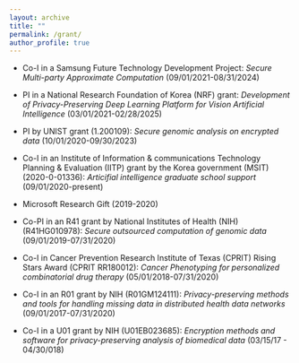 ```yaml
---
layout: archive
title: ""
permalink: /grant/
author_profile: true
---
```

 * Co-I in a Samsung Future Technology Development Project: _Secure Multi-party Approximate Computation_ (09/01/2021-08/31/2024)

 * PI in a National Research Foundation of Korea (NRF) grant: _Development of Privacy-Preserving Deep Learning Platform for Vision Artificial Intelligence_ (03/01/2021-02/28/2025)
 
 * PI by UNIST grant (1.200109): _Secure genomic analysis on encrypted data_ (10/01/2020-09/30/2023)

 * Co-I in an Institute of Information & communications Technology Planning & Evaluation (IITP) grant by the Korea government (MSIT) (2020-0-01336): _Articifial intelligence graduate school support_ (09/01/2020-present)
 
 * Microsoft Research Gift (2019-2020)
 
 * Co-PI in an R41 grant by National Institutes of Health (NIH) (R41HG010978): _Secure outsourced computation of genomic data_ (09/01/2019-07/31/2020)

 * Co-I in Cancer Prevention Research Institute of Texas (CPRIT) Rising Stars Award (CPRIT RR180012): _Cancer Phenotyping for personalized combinatorial drug therapy_ (05/01/2018-07/31/2020)

 * Co-I in an R01 grant by NIH (R01GM124111): _Privacy-preserving methods and tools for handling missing data in distributed health data networks_ (09/01/2017-07/31/2020)

 * Co-I in a U01 grant by NIH (U01EB023685): _Encryption methods and software for privacy-preserving analysis of biomedical data_ (03/15/17 - 04/30/018)
